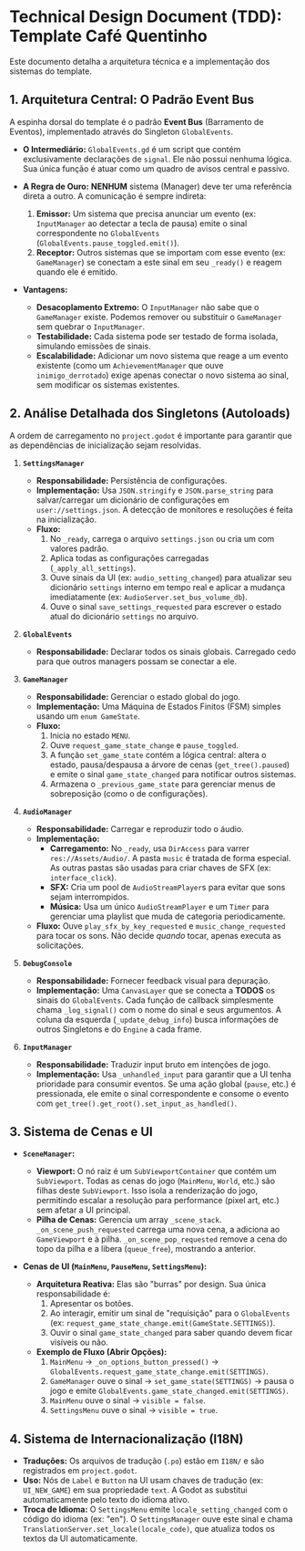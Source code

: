 # Technical Design Document (TDD): Template Café Quentinho

Este documento detalha a arquitetura técnica e a implementação dos sistemas do template.

## 1. Arquitetura Central: O Padrão Event Bus

A espinha dorsal do template é o padrão **Event Bus** (Barramento de Eventos), implementado através do Singleton `GlobalEvents`.

*   **O Intermediário:** `GlobalEvents.gd` é um script que contém exclusivamente declarações de `signal`. Ele não possui nenhuma lógica. Sua única função é atuar como um quadro de avisos central e passivo.

*   **A Regra de Ouro:** **NENHUM** sistema (Manager) deve ter uma referência direta a outro. A comunicação é sempre indireta:
    1.  **Emissor:** Um sistema que precisa anunciar um evento (ex: `InputManager` ao detectar a tecla de pausa) emite o sinal correspondente no `GlobalEvents` (`GlobalEvents.pause_toggled.emit()`).
    2.  **Receptor:** Outros sistemas que se importam com esse evento (ex: `GameManager`) se conectam a este sinal em seu `_ready()` e reagem quando ele é emitido.

*   **Vantagens:**
    *   **Desacoplamento Extremo:** O `InputManager` não sabe que o `GameManager` existe. Podemos remover ou substituir o `GameManager` sem quebrar o `InputManager`.
    *   **Testabilidade:** Cada sistema pode ser testado de forma isolada, simulando emissões de sinais.
    *   **Escalabilidade:** Adicionar um novo sistema que reage a um evento existente (como um `AchievementManager` que ouve `inimigo_derrotado`) exige apenas conectar o novo sistema ao sinal, sem modificar os sistemas existentes.

## 2. Análise Detalhada dos Singletons (Autoloads)

A ordem de carregamento no `project.godot` é importante para garantir que as dependências de inicialização sejam resolvidas.

1.  **`SettingsManager`**
    *   **Responsabilidade:** Persistência de configurações.
    *   **Implementação:** Usa `JSON.stringify` e `JSON.parse_string` para salvar/carregar um dicionário de configurações em `user://settings.json`. A detecção de monitores e resoluções é feita na inicialização.
    *   **Fluxo:**
        1.  No `_ready`, carrega o arquivo `settings.json` ou cria um com valores padrão.
        2.  Aplica todas as configurações carregadas (`_apply_all_settings`).
        3.  Ouve sinais da UI (ex: `audio_setting_changed`) para atualizar seu dicionário `settings` interno em tempo real e aplicar a mudança imediatamente (ex: `AudioServer.set_bus_volume_db`).
        4.  Ouve o sinal `save_settings_requested` para escrever o estado atual do dicionário `settings` no arquivo.

2.  **`GlobalEvents`**
    *   **Responsabilidade:** Declarar todos os sinais globais. Carregado cedo para que outros managers possam se conectar a ele.

3.  **`GameManager`**
    *   **Responsabilidade:** Gerenciar o estado global do jogo.
    *   **Implementação:** Uma Máquina de Estados Finitos (FSM) simples usando um `enum GameState`.
    *   **Fluxo:**
        1.  Inicia no estado `MENU`.
        2.  Ouve `request_game_state_change` e `pause_toggled`.
        3.  A função `set_game_state` contém a lógica central: altera o estado, pausa/despausa a árvore de cenas (`get_tree().paused`) e emite o sinal `game_state_changed` para notificar outros sistemas.
        4.  Armazena o `_previous_game_state` para gerenciar menus de sobreposição (como o de configurações).

4.  **`AudioManager`**
    *   **Responsabilidade:** Carregar e reproduzir todo o áudio.
    *   **Implementação:**
        *   **Carregamento:** No `_ready`, usa `DirAccess` para varrer `res://Assets/Audio/`. A pasta `music` é tratada de forma especial. As outras pastas são usadas para criar chaves de SFX (ex: `interface_click`).
        *   **SFX:** Cria um pool de `AudioStreamPlayer`s para evitar que sons sejam interrompidos.
        *   **Música:** Usa um único `AudioStreamPlayer` e um `Timer` para gerenciar uma playlist que muda de categoria periodicamente.
    *   **Fluxo:** Ouve `play_sfx_by_key_requested` e `music_change_requested` para tocar os sons. Não decide *quando* tocar, apenas executa as solicitações.

5.  **`DebugConsole`**
    *   **Responsabilidade:** Fornecer feedback visual para depuração.
    *   **Implementação:** Uma `CanvasLayer` que se conecta a **TODOS** os sinais do `GlobalEvents`. Cada função de callback simplesmente chama `_log_signal()` com o nome do sinal e seus argumentos. A coluna da esquerda (`_update_debug_info`) busca informações de outros Singletons e do `Engine` a cada frame.

6.  **`InputManager`**
    *   **Responsabilidade:** Traduzir input bruto em intenções de jogo.
    *   **Implementação:** Usa `_unhandled_input` para garantir que a UI tenha prioridade para consumir eventos. Se uma ação global (`pause`, etc.) é pressionada, ele emite o sinal correspondente e consome o evento com `get_tree().get_root().set_input_as_handled()`.

## 3. Sistema de Cenas e UI

*   **`SceneManager`:**
    *   **Viewport:** O nó raiz é um `SubViewportContainer` que contém um `SubViewport`. Todas as cenas do jogo (`MainMenu`, `World`, etc.) são filhas deste `SubViewport`. Isso isola a renderização do jogo, permitindo escalar a resolução para performance (pixel art, etc.) sem afetar a UI principal.
    *   **Pilha de Cenas:** Gerencia um array `_scene_stack`. `_on_scene_push_requested` carrega uma nova cena, a adiciona ao `GameViewport` e à pilha. `_on_scene_pop_requested` remove a cena do topo da pilha e a libera (`queue_free`), mostrando a anterior.

*   **Cenas de UI (`MainMenu`, `PauseMenu`, `SettingsMenu`):**
    *   **Arquitetura Reativa:** Elas são "burras" por design. Sua única responsabilidade é:
        1.  Apresentar os botões.
        2.  Ao interagir, emitir um sinal de "requisição" para o `GlobalEvents` (ex: `request_game_state_change.emit(GameState.SETTINGS)`).
        3.  Ouvir o sinal `game_state_changed` para saber quando devem ficar visíveis ou não.
    *   **Exemplo de Fluxo (Abrir Opções):**
        1.  `MainMenu` -> `_on_options_button_pressed()` -> `GlobalEvents.request_game_state_change.emit(SETTINGS)`.
        2.  `GameManager` ouve o sinal -> `set_game_state(SETTINGS)` -> pausa o jogo e emite `GlobalEvents.game_state_changed.emit(SETTINGS)`.
        3.  `MainMenu` ouve o sinal -> `visible = false`.
        4.  `SettingsMenu` ouve o sinal -> `visible = true`.

## 4. Sistema de Internacionalização (I18N)

*   **Traduções:** Os arquivos de tradução (`.po`) estão em `I18N/` e são registrados em `project.godot`.
*   **Uso:** Nós de `Label` e `Button` na UI usam chaves de tradução (ex: `UI_NEW_GAME`) em sua propriedade `text`. A Godot as substitui automaticamente pelo texto do idioma ativo.
*   **Troca de Idioma:** O `SettingsMenu` emite `locale_setting_changed` com o código do idioma (ex: "en"). O `SettingsManager` ouve este sinal e chama `TranslationServer.set_locale(locale_code)`, que atualiza todos os textos da UI automaticamente.
